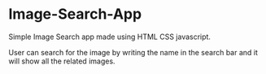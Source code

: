 # Image-Search-App
Simple Image Search app made using HTML CSS javascript.


User can search for the image by writing the name in the search bar and it will show all the related images.
